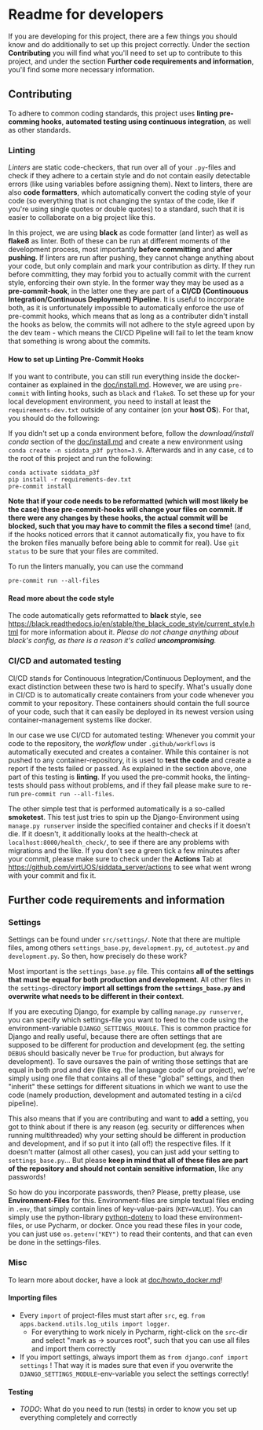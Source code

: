 # Readme for developers

If you are developing for this project, there are a few things you should know and do additionally to set up this project correctly. Under the section **Contributing** you will find what you'll need to set up to contribute to this project, and under the section **Further code requirements and information**, you'll find some more necessary information.

## Contributing

To adhere to common coding standards, this project uses **linting pre-comming hooks**, **automated testing using continuous integration**, as well as other standards.

### Linting

*Linters* are static code-checkers, that run over all of your `.py`-files and check if they adhere to a certain style and do not contain easily detectable errors (like using variables before assigning them). Next to linters, there are also **code formatters**, which automatically convert the coding style of your code (so everything that is not changing the syntax of the code, like if you're using single quotes or double quotes) to a standard, such that it is easier to collaborate on a big project like this.

In this project, we are using **black** as code formatter (and linter) as well as **flake8** as linter. Both of these can be run at different moments of the development process, most importantly **before committing** and **after pushing**. If linters are run after pushing, they cannot change anything about your code, but only complain and mark your contribution as dirty. If they run before committing, they may forbid you to actually commit with the current style, enforcing their own style. In the former way they may be used as a **pre-commit-hook**, in the latter one they are part of a **CI/CD (Continouous Integration/Continuous Deployment) Pipeline**. It is useful to incorporate both, as it is unfortunately impossible to automatically enforce the use of pre-commit hooks, which means that as long as a contributer didn't install the hooks as below, the commits will not adhere to the style agreed upon by the dev team - which means the CI/CD Pipeline will fail to let the team know that something is wrong about the commits.

#### How to set up Linting Pre-Commit Hooks

If you want to contribute, you can still run everything inside the docker-container as explained in the [doc/install.md](https://github.com/virtUOS/siddata_server/blob/master/doc/install.md). However, we are using `pre-commit` with linting hooks, such as `black` and `flake8`. To set these up for your local development environment, you need to install at least the `requirements-dev.txt` outside of any container (on your **host OS**). For that, you should do the following:

If you didn't set up a conda environment before, follow the *download/install conda* section of the [doc/install.md](https://github.com/virtUOS/siddata_server/blob/master/doc/install.md) and create a new environment using `conda create -n siddata_p3f python=3.9`. Afterwards and in any case, `cd` to the root of this project and run the following:

```
conda activate siddata_p3f
pip install -r requirements-dev.txt
pre-commit install
```

**Note that if your code needs to be reformatted (which will most likely be the case) these pre-commit-hooks will change your files on commit. If there were any changes by these hooks, the actual commit will be blocked, such that you may have to commit the files a second time!** (and, if the hooks noticed errors that it cannot automatically fix, you have to fix the broken files manually before being able to commit for real). Use `git status` to be sure that your files are commited.

To run the linters manually, you can use the command
```
pre-commit run --all-files
```

#### Read more about the code style

The code automatically gets reformatted to **black** style, see https://black.readthedocs.io/en/stable/the_black_code_style/current_style.html for more information about it. *Please do not change anything about black's config, as there is a reason it's called **uncompromising**.*


### CI/CD and automated testing

CI/CD stands for Continouous Integration/Continuous Deployment, and the exact distinction between these two is hard to specify. What's usually done in CI/CD is to automatically create containers from your code whenever you commit to your repository. These containers should contain the full source of your code, such that it can easily be deployed in its newest version using container-management systems like docker.

In our case we use CI/CD for automated testing: Whenever you commit your code to the repository, the *workflow* under `.github/workflows` is automatically executed and creates a container. While this container is not pushed to any container-repository, it is used to **test the code** and create a report if the tests failed or passed. As explained in the section above, one part of this testing is **linting**. If you used the pre-commit hooks, the linting-tests should pass without problems, and if they fail please make sure to re-run `pre-commit run --all-files`.

The other simple test that is performed automatically is a so-called **smoketest**. This test just tries to spin up the Django-Environment using `manage.py runserver` inside the specified container and checks if it doesn't die. If it doesn't, it additionally looks at the health-check at `localhost:8000/health_check/`, to see if there are any problems with migrations and the like. If you don't see a green tick a few minutes after your commit, please make sure to check under the **Actions** Tab at https://github.com/virtUOS/siddata_server/actions to see what went wrong with your commit and fix it.


## Further code requirements and information

### Settings

Settings can be found under `src/settings/`. Note that there are multiple files, among others `settings_base.py`, `development.py`, `cd_autotest.py` and `development.py`. So then, how precisely do these work?

Most important is the `settings_base.py` file. This contains **all of the settings that must be equal for both production and development**. All other files in the `settings`-directory **import all settings from the `settings_base.py` and overwrite what needs to be different in their context**.

If you are executing Django, for example by calling `manage.py runserver`, you can specify which settings-file you want to feed to the code using the environment-variable `DJANGO_SETTINGS_MODULE`. This is common practice for Django and really useful, because there are often settings that are supposed to be different for production and development (eg. the setting `DEBUG` should basically never be `True` for production, but always for development). To save oursaves the pain of writing those settings that are equal in both prod and dev (like eg. the language code of our project), we're simply using one file that contains all of these "global" settings, and then "inherit" these settings for different situations in which we want to use the code (namely production, development and automated testing in a ci/cd pipeline).

This also means that if you are contributing and want to **add** a setting, you got to think about if there is any reason (eg. security or differences when running multithreaded) why your setting should be different in production and development, and if so put it into (all of!) the respective files. If it doesn't matter (almost all other cases), you can just add your setting to `settings_base.py`... But please **keep in mind that all of these files are part of the repository and should not contain sensitive information**, like any passwords!

So how do you incorporate passwords, then? Please, pretty please, use **Environment-Files** for this. Environment-files are simple textual files ending in `.env`, that simply contain lines of key-value-pairs (`KEY=VALUE`). You can simply use the python-library [python-dotenv](https://pypi.org/project/python-dotenv/) to load these environment-files, or use Pycharm, or docker. Once you read these files in your code, you can just use `os.getenv("KEY")` to read their contents, and that can even be done in the settings-files.

### Misc

To learn more about docker, have a look at [doc/howto_docker.md](https://github.com/virtUOS/siddata_server/blob/develop/doc/howto_docker.md)!

#### Importing files

* Every `import` of project-files must start after `src`, eg. `from apps.backend.utils.log_utils import logger`.
    * For everything to work nicely in Pycharm, right-click on the `src`-dir and select "mark as -> sources root", such that you can use all files and import them correctly
* If you import settings, always import them as `from django.conf import settings` ! That way it is mades sure that even if you overwrite the `DJANGO_SETTINGS_MODULE`-env-variable you select the settings correctly!

#### Testing

* *TODO*: What do you need to run (tests) in order to know you set up everything completely and correctly
